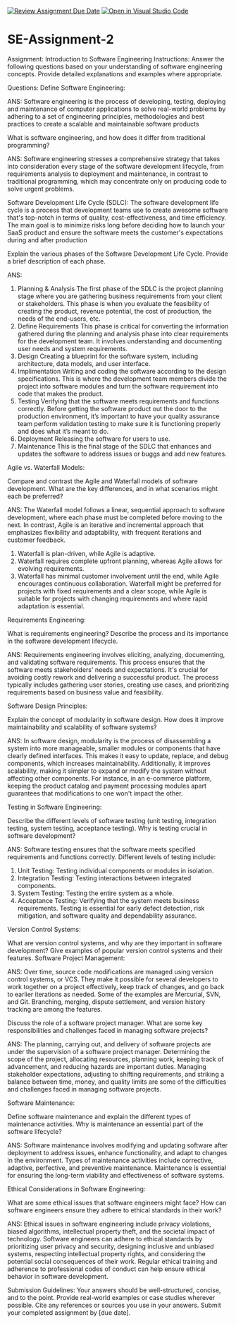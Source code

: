[![Review Assignment Due Date](https://classroom.github.com/assets/deadline-readme-button-24ddc0f5d75046c5622901739e7c5dd533143b0c8e959d652212380cedb1ea36.svg)](https://classroom.github.com/a/-ucQIGTc)
[![Open in Visual Studio Code](https://classroom.github.com/assets/open-in-vscode-718a45dd9cf7e7f842a935f5ebbe5719a5e09af4491e668f4dbf3b35d5cca122.svg)](https://classroom.github.com/online_ide?assignment_repo_id=15217232&assignment_repo_type=AssignmentRepo)
# SE-Assignment-2
Assignment: Introduction to Software Engineering
Instructions:
Answer the following questions based on your understanding of software engineering concepts. Provide detailed explanations and examples where appropriate.

Questions:
Define Software Engineering:

ANS: Software engineering is the process of developing, testing, deploying and maintenance of computer applications to solve real-world problems by adhering to a set of engineering principles, methodologies and best practices to create a scalable and maintainable software products

What is software engineering, and how does it differ from traditional programming?

ANS: Software engineering stresses a comprehensive strategy that takes into consideration every stage of the software development lifecycle, from requirements analysis to deployment and maintenance, in contrast to traditional programming, which may concentrate only on producing code to solve urgent problems.

Software Development Life Cycle (SDLC): The software development life cycle is a process that development teams use to create awesome software that's top-notch in terms of quality, cost-effectiveness, and time efficiency. The main goal is to minimize risks long before deciding how to launch your SaaS product and ensure the software meets the customer's expectations during and after production

Explain the various phases of the Software Development Life Cycle. Provide a brief description of each phase.

ANS: 
1. Planning & Analysis
The first phase of the SDLC is the project planning stage where you are gathering business requirements from your client or stakeholders. This phase is when you evaluate the feasibility of creating the product, revenue potential, the cost of production, the needs of the end-users, etc.
2. Define Requirements
This phase is critical for converting the information gathered during the planning and analysis phase into clear requirements for the development team. It involves understanding and documenting user needs and system requirements.
3. Design
Creating a blueprint for the software system, including architecture, data models, and user interface.
4. Implimentation
Writing and coding the software according to the design specifications. This is where the development team members divide the project into software modules and turn the software requirement into code that makes the product.
5. Testing
Verifying that the software meets requirements and functions correctly. Before getting the software product out the door to the production environment, it’s important to have your quality assurance team perform validation testing to make sure it is functioning properly and does what it’s meant to do.
6. Deployment
Releasing the software for users to use.
7. Maintenance
This is the final stage of the SDLC that enhances and updates the software to address issues or buggs and add new features.

Agile vs. Waterfall Models:

Compare and contrast the Agile and Waterfall models of software development. What are the key differences, and in what scenarios might each be preferred?

ANS: The Waterfall model follows a linear, sequential approach to software development, where each phase must be completed before moving to the next. In contrast, Agile is an iterative and incremental approach that emphasizes flexibility and adaptability, with frequent iterations and customer feedback.

1. Waterfall is plan-driven, while Agile is adaptive.
2. Waterfall requires complete upfront planning, whereas Agile allows for evolving requirements.
3. Waterfall has minimal customer involvement until the end, while Agile encourages continuous collaboration.
Waterfall might be preferred for projects with fixed requirements and a clear scope, while Agile is suitable for projects with changing requirements and where rapid adaptation is essential.

Requirements Engineering:

What is requirements engineering? Describe the process and its importance in the software development lifecycle.

ANS: Requirements engineering involves eliciting, analyzing, documenting, and validating software requirements. This process ensures that the software meets stakeholders' needs and expectations. It's crucial for avoiding costly rework and delivering a successful product. The process typically includes gathering user stories, creating use cases, and prioritizing requirements based on business value and feasibility.

Software Design Principles:

Explain the concept of modularity in software design. How does it improve maintainability and scalability of software systems?

ANS: In software design, modularity is the process of disassembling a system into more manageable, smaller modules or components that have clearly defined interfaces. This makes it easy to update, replace, and debug components, which increases maintainability. Additionally, it improves scalability, making it simpler to expand or modify the system without affecting other components. For instance, in an e-commerce platform, keeping the product catalog and payment processing modules apart guarantees that modifications to one won't impact the other.


Testing in Software Engineering:

Describe the different levels of software testing (unit testing, integration testing, system testing, acceptance testing). Why is testing crucial in software development?

ANS: Software testing ensures that the software meets specified requirements and functions correctly. Different levels of testing include:
1. Unit Testing: Testing individual components or modules in isolation.
2. Integration Testing: Testing interactions between integrated components.
3. System Testing: Testing the entire system as a whole.
4. Acceptance Testing: Verifying that the system meets business requirements.
Testing is essential for early defect detection, risk mitigation, and software quality and dependability assurance.

Version Control Systems:

What are version control systems, and why are they important in software development? Give examples of popular version control systems and their features.
Software Project Management:

ANS: Over time, source code modifications are managed using version control systems, or VCS. They make it possible for several developers to work together on a project effectively, keep track of changes, and go back to earlier iterations as needed. Some of the examples are Mercurial, SVN, and Git. Branching, merging, dispute settlement, and version history tracking are among the features.

Discuss the role of a software project manager. What are some key responsibilities and challenges faced in managing software projects?

ANS: The planning, carrying out, and delivery of software projects are under the supervision of a software project manager. Determining the scope of the project, allocating resources, planning work, keeping track of advancement, and reducing hazards are important duties. Managing stakeholder expectations, adjusting to shifting requirements, and striking a balance between time, money, and quality limits are some of the difficulties and challenges faced in managing software projects.

Software Maintenance:

Define software maintenance and explain the different types of maintenance activities. Why is maintenance an essential part of the software lifecycle?

ANS: Software maintenance involves modifying and updating software after deployment to address issues, enhance functionality, and adapt to changes in the environment. Types of maintenance activities include corrective, adaptive, perfective, and preventive maintenance. Maintenance is essential for ensuring the long-term viability and effectiveness of software systems.

Ethical Considerations in Software Engineering:

What are some ethical issues that software engineers might face? How can software engineers ensure they adhere to ethical standards in their work?

ANS: Ethical issues in software engineering include privacy violations, biased algorithms, intellectual property theft, and the societal impact of technology. Software engineers can adhere to ethical standards by prioritizing user privacy and security, designing inclusive and unbiased systems, respecting intellectual property rights, and considering the potential social consequences of their work. Regular ethical training and adherence to professional codes of conduct can help ensure ethical behavior in software development.



Submission Guidelines:
Your answers should be well-structured, concise, and to the point.
Provide real-world examples or case studies wherever possible.
Cite any references or sources you use in your answers.
Submit your completed assignment by [due date].
